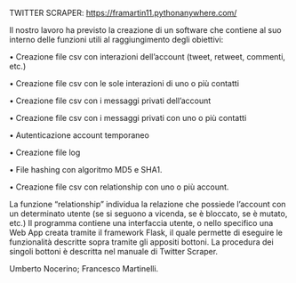 TWITTER SCRAPER: https://framartin11.pythonanywhere.com/

Il nostro lavoro ha previsto la creazione di un software che contiene al suo interno delle
funzioni utili al raggiungimento degli obiettivi:

• Creazione file csv con interazioni dell’account (tweet, retweet, commenti, etc.)

• Creazione file csv con le sole interazioni di uno o più contatti

• Creazione file csv con i messaggi privati dell’account

• Creazione file csv con i messaggi privati con uno o più contatti

• Autenticazione account temporaneo

• Creazione file log

• File hashing con algoritmo MD5 e SHA1.

• Creazione file csv con relationship con uno o più account.

La funzione “relationship” individua la relazione che possiede l’account con un
determinato utente (se si seguono a vicenda, se è bloccato, se è mutato, etc.)
Il programma contiene una interfaccia utente, o nello specifico una Web App creata
tramite il framework Flask, il quale permette di eseguire le funzionalità descritte sopra
tramite gli appositi bottoni. La procedura dei singoli bottoni è descritta nel manuale di
Twitter Scraper. 

Umberto Nocerino; Francesco Martinelli.

